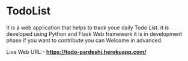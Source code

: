 # TodoList
It is a web application that helps to track youe daily Todo List.
it is developed using Python and Flask Web framework
it is in development phase if you want to contribute you can Welcome in advanced.

Live Web URL:- **https://todo-pardeshi.herokuapp.com/**
